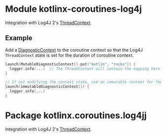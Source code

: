 # Module kotlinx-coroutines-log4j

Integration with Log4J 2's [ThreadContext](https://logging.apache.org/log4j/2.x/manual/thread-context.html).

## Example

Add a [DiagnosticContext] to the coroutine context so that the Log4J `ThreadContext` state is set for the duration of
coroutine context.

```kotlin
launch(MutableDiagnosticContext().put("kotlin", "rocks")) {
  logger.info(...)  // The ThreadContext will contain the mapping here
}

// If not modifying the context state, use an immutable context for fewer allocations
launch(immutableDiagnosticContext()) {
  logger.info(...)
}
```

# Package kotlinx.coroutines.log4jj

Integration with Log4J 2's [ThreadContext](https://logging.apache.org/log4j/2.x/manual/thread-context.html).

<!--- MODULE kotlinx-coroutines-log4j -->
<!--- INDEX kotlinx.coroutines.log4j -->
[DiagnosticContext]: https://kotlin.github.io/kotlinx.coroutines/kotlinx-coroutines-log4j/kotlinx.coroutines.log4j/-diagnostic-context/index.html
<!--- END -->
